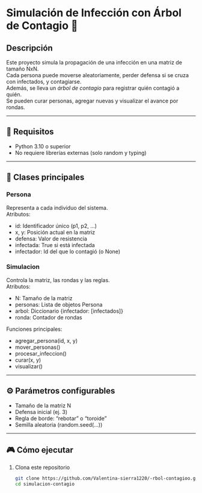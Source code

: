 # Simulación de Infección con Árbol de Contagio 🦠

## Descripción
Este proyecto simula la propagación de una infección en una matriz de tamaño NxN.  
Cada persona puede moverse aleatoriamente, perder defensa si se cruza con infectados, y contagiarse.  
Además, se lleva un *árbol de contagio* para registrar quién contagió a quién.  
Se pueden curar personas, agregar nuevas y visualizar el avance por rondas.

---

## 🔧 Requisitos
- Python 3.10 o superior
- No requiere librerías externas (solo random y typing)

---

## 🧩 Clases principales
### Persona
Representa a cada individuo del sistema.  
Atributos:
- id: Identificador único (p1, p2, …)  
- x, y: Posición actual en la matriz  
- defensa: Valor de resistencia  
- infectada: True si está infectada  
- infectador: Id del que lo contagió (o None)

### Simulacion
Controla la matriz, las rondas y las reglas.  
Atributos:
- N: Tamaño de la matriz  
- personas: Lista de objetos Persona  
- arbol: Diccionario {infectador: [infectados]}  
- ronda: Contador de rondas  

Funciones principales:
- agregar_persona(id, x, y)
- mover_personas()
- procesar_infeccion()
- curar(x, y)
- visualizar()

---

## ⚙️ Parámetros configurables
- Tamaño de la matriz N
- Defensa inicial (ej. 3)
- Regla de borde: “rebotar” o “toroide”
- Semilla aleatoria (random.seed(...))

---

## 🎮 Cómo ejecutar
1. Clona este repositorio  
   ```bash
   git clone https://github.com/Valentina-sierra1220/-rbol-contagioo.git
   cd simulacion-contagio
